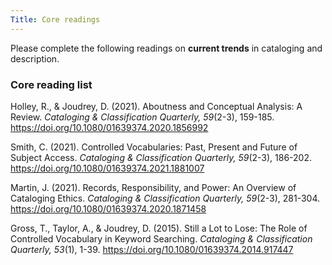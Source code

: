 ```yaml
---
Title: Core readings
---
```

Please complete the following readings on **current trends** in cataloging and description.

### Core reading list

Holley, R., & Joudrey, D. (2021). Aboutness and Conceptual Analysis: A Review. *Cataloging & Classification Quarterly, 59*(2-3), 159-185. <https://doi.org/10.1080/01639374.2020.1856992>

Smith, C. (2021). Controlled Vocabularies: Past, Present and Future of Subject Access. *Cataloging & Classification Quarterly, 59*(2-3), 186-202. <https://doi.org/10.1080/01639374.2021.1881007>

Martin, J. (2021). Records, Responsibility, and Power: An Overview of Cataloging Ethics. *Cataloging & Classification Quarterly, 59*(2-3), 281-304. <https://doi.org/10.1080/01639374.2020.1871458>

Gross, T., Taylor, A., & Joudrey, D. (2015). Still a Lot to Lose: The Role of Controlled Vocabulary in Keyword Searching. *Cataloging & Classification Quarterly, 53*(1), 1-39. <https://doi.org/10.1080/01639374.2014.917447>
